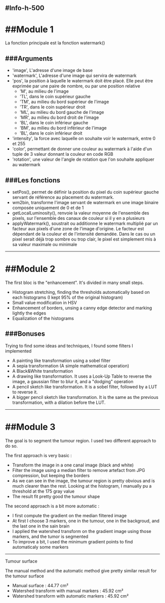 #Info-h-500
-------
##Module 1
=========
La fonction principale est la fonction watermark()

###Arguments
------------
  - 'image', L'adresse d'une image de base
  - 'watermark', L'adresse d'une image qui servira de watermark
  - 'pos', la position à laquelle le watermark doit être placé. Elle peut être exprimée par une paire de nombre, ou par une position relative
    - 'M', au milieu de l'image
    - 'TL', dans le coin supérieur gauche
    - 'TM', au milieu du bord supérieur de l'image
    - 'TR', dans le coin supérieur droit
    - 'ML', au milieu du bord gauche de l'image
    - 'MR', au milieu du bord droit de l'image
    - 'BL', dans le coin inférieur gauche
    - 'BM', au milieu du bord inférieur de l'image
    - 'BL', dans le coin inférieur droit
  - 'intensity', la force avec laquelle on souhaite voir le watermark, entre 0 et 255
  - 'color', permettant de donner une couleur au watermark à l'aide d'un tuple de 3 valeur donnant la couleur en code RGB
  - 'rotation', une valeur de l'angle de rotation que l'on souhaite appliquer au watermark
  
###Les fonctions
----------
- setPos(), permet de définir la position du pixel du coin supérieur gauche servant de référence au placement du watermark. 
- wm2bin, transforme l'image servant de watermark en une image binaire composée uniquement de 0 et de 1
- getLocalLuminosity(), renvoie la valeur moyenne de l'ensemble des pixels, sur l'ensemble des canaux de couleur si il y en a plusieurs
- applyWatermark(), soustrait ou additionne le watermark multiplié par un facteur aux pixels d'une zone de l'image d'origine. Le facteur est dépendant de la couleur et de l'intensité demandée. Dans le cas ou un pixel serait déjà trop sombre ou trop clair, le pixel est simplement mis à sa valeur maximale ou minimale


-------
##Module 2
=========
The first bloc is the "enhancement". It's divided in many small steps.
  - Histogram stretching, finding the thresholds automatically based on each histograms (I kept 95% of the original histogram)
  - Small value modification in HSV
  - Enhancement of borders, unsing a canny edge detector and marking lightly the edges
  - Equalization of the histograms

###Bonuses
------------
Trying to find some ideas and techniques, I found some filters I implemented
  - A painting like transformation using a sobel filter
  - A sepia transformation (A simple mathematical operation)
  - A Black&White transformation
  - A drawing like transformation. It uses a Look-Up Table to reverse the image, a gaussian filter to blur it, and a "dodging" operation
  - A pencil sketch like transformation. It is a sobel filter, followed by a LUT to reverse it.
  - A bigger pencil sketch like transformation. It is the same as the previous transformation, with a dilation before the LUT.
 
-------
##Module 3
=========
The goal is to segment the tumour region. I used two different approach to do so.

The first approach is very basic : 
  - Transform the image in a one canal image (black and white)
  - Filter the image using a median filter to remove artefact from JPG compression, but keeping the borders
  - As we can see in the image, the tumour region is pretty obvious and is much clearer than the rest. Looking at the histogram, I manually pu a threshold at the 175 gray value
  - The result fit pretty good the tumour shape
  
The second approach is a bit more automatic : 
  - I first compute the gradient on the median filtered image
  - At first I choose 3 markers, one in the tumour, one in the backgroud, and the last one in the sain brain
  - I applied the watershed transform on the gradient image using those markers, and the tumor is segmented
  - To improve a bit, I used the minimum gradient points to find automaticaly some markers
  
---------------
Tumour surface

The manual method and the automatic method give pretty similar result for the tumour surface
  - Manual surface : 44.77 cm²
  - Watershed transform with manual markers : 45.92 cm²
  - Watershed transform with automatic markers : 45.92 cm²
